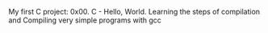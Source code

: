 My first C project: 0x00. C - Hello, World. Learning the steps of compilation and Compiling very simple programs with gcc

